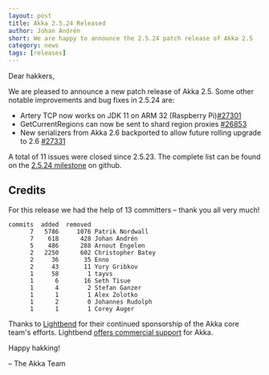 ```yaml
---
layout: post
title: Akka 2.5.24 Released
author: Johan Andrén
short: We are happy to announce the 2.5.24 patch release of Akka 2.5
category: news
tags: [releases]
---
```


Dear hakkers,

We are pleased to announce a new patch release of Akka 2.5. Some other notable improvements and bug fixes in 2.5.24 are:

* Artery TCP now works on JDK 11 on ARM 32 (Raspberry Pi)[#27301](https://github.com/akka/akka/issues/27301)
* GetCurrentRegions can now be sent to shard region proxies [#26853](https://github.com/akka/akka/issues/26853)
* New serializers from Akka 2.6 backported to allow future rolling upgrade to 2.6 [#27331](https://github.com/akka/akka/pull/27331)

A total of 11 issues were closed since 2.5.23. The complete list can be found on the [2.5.24 milestone](https://github.com/akka/akka/milestone/142?closed=1) on github.

## Credits

For this release we had the help of 13 committers – thank you all very much!

```
commits  added  removed
      7   5786     1076 Patrik Nordwall
      7    618      428 Johan Andrén
      5    486      288 Arnout Engelen
      2   2250      602 Christopher Batey
      2     36       35 Enno
      2     43       11 Yury Gribkov
      1     58        1 tayvs
      1      6       16 Seth Tisue
      1      4        2 Stefan Ganzer
      1      1        1 Alex Zolotko
      1      2        0 Johannes Rudolph
      1      1        1 Corey Auger
```

Thanks to [Lightbend](https://www.lightbend.com/) for their continued sponsorship of the Akka core team's efforts. Lightbend [offers commercial support](https://www.lightbend.com/lightbend-platform-subscription) for Akka.

Happy hakking!

– The Akka Team
